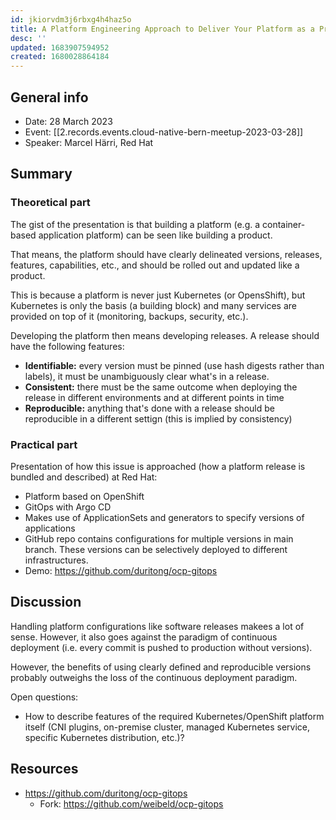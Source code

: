 ```yaml
---
id: jkiorvdm3j6rbxg4h4haz5o
title: A Platform Engineering Approach to Deliver Your Platform as a Product
desc: ''
updated: 1683907594952
created: 1680028864184
---
```


## General info

- Date: 28 March 2023
- Event: [[2.records.events.cloud-native-bern-meetup-2023-03-28]]
- Speaker: Marcel Härri, Red Hat

## Summary

### Theoretical part

The gist of the presentation is that building a platform (e.g. a container-based application platform) can be seen like building a product.

That means, the platform should have clearly delineated versions, releases, features, capabilities, etc., and should be rolled out and updated like a product.

This is because a platform is never just Kubernetes (or OpensShift), but Kubernetes is only the basis (a building block) and many services are provided on top of it (monitoring, backups, security, etc.).

Developing the platform then means developing releases. A release should have the following features:

- **Identifiable:** every version must be pinned (use hash digests rather than labels), it must be unambiguously clear what's in a release.
- **Consistent:** there must be the same outcome when deploying the release in different environments and at different points in time
- **Reproducible:** anything that's done with a release should be reproducible in a different settign (this is implied by consistency)

### Practical part

Presentation of how this issue is approached (how a platform release is bundled and described) at Red Hat:

- Platform based on OpenShift
- GitOps with Argo CD
- Makes use of ApplicationSets and generators to specify versions of applications
- GitHub repo contains configurations for multiple versions in main branch. These versions can be selectively deployed to different infrastructures.
- Demo: https://github.com/duritong/ocp-gitops

## Discussion

Handling platform configurations like software releases makees a lot of sense. However, it also goes against the paradigm of continuous deployment (i.e. every commit is pushed to production without versions).

However, the benefits of using clearly defined and reproducible versions probably outweighs the loss of the continuous deployment paradigm.

Open questions:

- How to describe features of the required Kubernetes/OpenShift platform itself (CNI plugins, on-premise cluster, managed Kubernetes service, specific Kubernetes distribution, etc.)?

## Resources

- https://github.com/duritong/ocp-gitops
    - Fork: https://github.com/weibeld/ocp-gitops 
